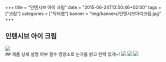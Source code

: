 +++
title = "인텐시브 아이 크림"
date = "2015-06-24T13:50:46+02:00"
tags = ["크림"]
categories = ["닥터랩"]
banner = "img/banners/인텐시브아이크림.jpg"
+++

## 인텐시브 아이 크림
<img src="/img/banners/인텐시브아이크림.jpg" style="max-width: 100%; height: auto;">
<br>
## 제품 상세 설명
피부 필수 영양소로 눈가를 밝고 탄력 있게~!
<img src="/img/banners/인텐시브아이크림 주요성분.jpg" style="max-width: 100%; height: auto;">
<img src="/img/banners/인텐시브아이크림 사용방법.jpg" style="max-width: 100%; height: auto;">
<img src="/img/banners/인텐시브아이크림 적용피부.jpg" style="max-width: 100%; height: auto;">
